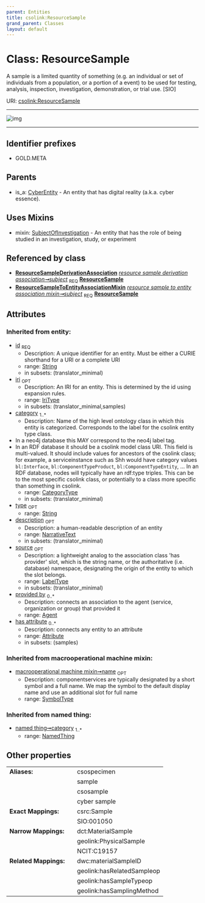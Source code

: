 ```yaml
---
parent: Entities
title: csolink:ResourceSample
grand_parent: Classes
layout: default
---
```


# Class: ResourceSample


A sample is a limited quantity of something (e.g. an individual or set of individuals from a population, or a portion of a event) to be used for testing, analysis, inspection, investigation, demonstration, or trial use. [SIO]

URI: [csolink:ResourceSample](https://w3id.org/csolink/vocab/ResourceSample)


---

![img](http://yuml.me/diagram/nofunky;dir:TB/class/[SubjectOfInvestigation],[ResourceSampleToEntityAssociationMixin],[ResourceSampleDerivationAssociation],[ResourceSampleDerivationAssociation]-%20subject%201..1%3E[ResourceSample%7Cid(i):string;iri(i):iri_type%20%3F;type(i):string%20%3F;name(i):label_type%20%3F;description(i):narrative_text%20%3F;source(i):label_type%20%3F],[ResourceSampleToEntityAssociationMixin]-%20subject%201..1%3E[ResourceSample],[ResourceSample]uses%20-.-%3E[SubjectOfInvestigation],[CyberEntity]%5E-[ResourceSample],[NamedThing],[CyberEntity],[Attribute],[Agent])

---


## Identifier prefixes

 * GOLD.META

## Parents

 *  is_a: [CyberEntity](CyberEntity.md) - An entity that has digital reality (a.k.a. cyber essence).

## Uses Mixins

 *  mixin: [SubjectOfInvestigation](SubjectOfInvestigation.md) - An entity that has the role of being studied in an investigation, study, or experiment

## Referenced by class

 *  **[ResourceSampleDerivationAssociation](ResourceSampleDerivationAssociation.md)** *[resource sample derivation association➞subject](resource_sample_derivation_association_subject.md)*  <sub>REQ</sub>  **[ResourceSample](ResourceSample.md)**
 *  **[ResourceSampleToEntityAssociationMixin](ResourceSampleToEntityAssociationMixin.md)** *[resource sample to entity association mixin➞subject](resource_sample_to_entity_association_mixin_subject.md)*  <sub>REQ</sub>  **[ResourceSample](ResourceSample.md)**

## Attributes


### Inherited from entity:

 * [id](id.md)  <sub>REQ</sub>
    * Description: A unique identifier for an entity. Must be either a CURIE shorthand for a URI or a complete URI
    * range: [String](types/String.md)
    * in subsets: (translator_minimal)
 * [iri](iri.md)  <sub>OPT</sub>
    * Description: An IRI for an entity. This is determined by the id using expansion rules.
    * range: [IriType](types/IriType.md)
    * in subsets: (translator_minimal,samples)
 * [category](category.md)  <sub>1..*</sub>
    * Description: Name of the high level ontology class in which this entity is categorized. Corresponds to the label for the csolink entity type class.
 * In a neo4j database this MAY correspond to the neo4j label tag.
 * In an RDF database it should be a csolink model class URI.
This field is multi-valued. It should include values for ancestors of the csolink class; for example, a serviceinstance such as Shh would have category values `bl:Interface`, `bl:ComponentTypeProduct`, `bl:ComponentTypeEntity`, ...
In an RDF database, nodes will typically have an rdf:type triples. This can be to the most specific csolink class, or potentially to a class more specific than something in csolink.
    * range: [CategoryType](types/CategoryType.md)
    * in subsets: (translator_minimal)
 * [type](type.md)  <sub>OPT</sub>
    * range: [String](types/String.md)
 * [description](description.md)  <sub>OPT</sub>
    * Description: a human-readable description of an entity
    * range: [NarrativeText](types/NarrativeText.md)
    * in subsets: (translator_minimal)
 * [source](source.md)  <sub>OPT</sub>
    * Description: a lightweight analog to the association class 'has provider' slot, which is the string name, or the authoritative (i.e. database) namespace, designating the origin of the entity to which the slot belongs.
    * range: [LabelType](types/LabelType.md)
    * in subsets: (translator_minimal)
 * [provided by](provided_by.md)  <sub>0..*</sub>
    * Description: connects an association to the agent (service, organization or group) that provided it
    * range: [Agent](Agent.md)
 * [has attribute](has_attribute.md)  <sub>0..*</sub>
    * Description: connects any entity to an attribute
    * range: [Attribute](Attribute.md)
    * in subsets: (samples)

### Inherited from macrooperational machine mixin:

 * [macrooperational machine mixin➞name](macrooperational_machine_mixin_name.md)  <sub>OPT</sub>
    * Description: componentservices are typically designated by a short symbol and a full name. We map the symbol to the default display name and use an additional slot for full name
    * range: [SymbolType](types/SymbolType.md)

### Inherited from named thing:

 * [named thing➞category](named_thing_category.md)  <sub>1..*</sub>
    * range: [NamedThing](NamedThing.md)

## Other properties

|  |  |  |
| --- | --- | --- |
| **Aliases:** | | csospecimen |
|  | | sample |
|  | | csosample |
|  | | cyber sample |
| **Exact Mappings:** | | csrc:Sample |
|  | | SIO:001050 |
| **Narrow Mappings:** | | dct:MaterialSample |
|  | | geolink:PhysicalSample |
|  | | NCIT:C19157 |
| **Related Mappings:** | | dwc:materialSampleID |
|  | | geolink:hasRelatedSampleop |
|  | | geolink:hasSampleTypeop |
|  | | geolink:hasSamplingMethod |

